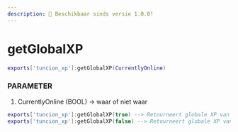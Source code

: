 ```yaml
---
description: 🔧 Beschikbaar sinds versie 1.0.0!
---
```


# getGlobalXP


```lua title="Export Syntax"
exports['tuncion_xp']:getGlobalXP(CurrentlyOnline)
```

### PARAMETER

1. CurrentlyOnline <span className="color-blue">(BOOL)</span> <span className="color-orange">-> waar of niet waar</span>

```lua
exports['tuncion_xp']:getGlobalXP(true) --> Retourneert globale XP van alle online spelers
exports['tuncion_xp']:getGlobalXP(false) --> Retourneert globale XP van alle spelers
```